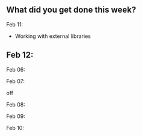 **What did you get done this week?**
-

Feb 11:
- Working with external libraries

Feb 12:
- 

Feb 06: 

Feb 07:

off

Feb 08:

Feb 09:

Feb 10:
